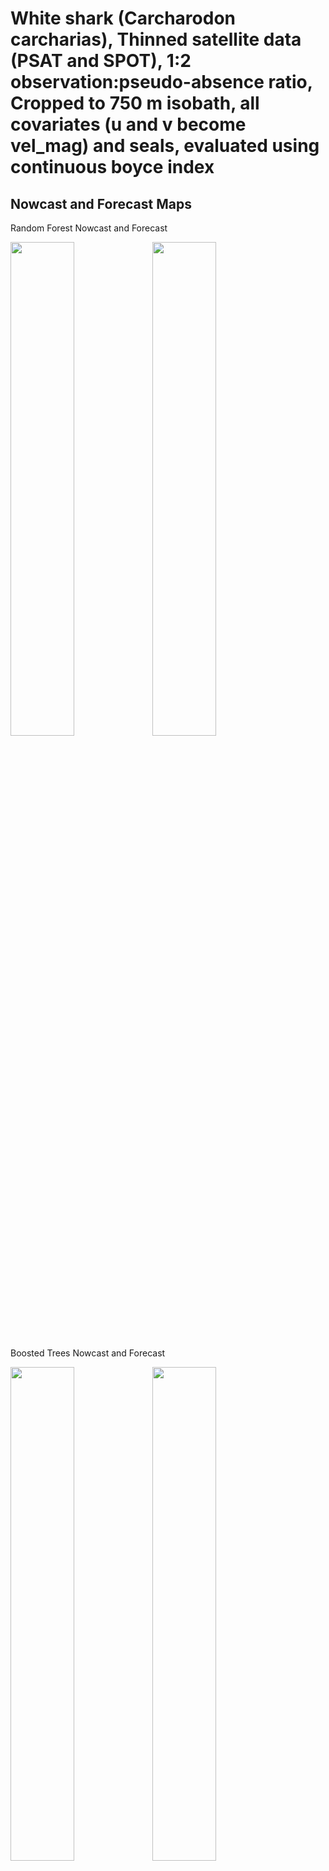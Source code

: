White shark (Carcharodon carcharias), Thinned satellite data (PSAT and
SPOT), 1:2 observation:pseudo-absence ratio, Cropped to 750 m isobath,
all covariates (u and v become vel_mag) and seals, evaluated using
continuous boyce index
================

## Nowcast and Forecast Maps

Random Forest Nowcast and Forecast

<img src="../tidy_reports/versions/c21/100530/c21.100530.01_12_rf_compiled_casts.png" width="45%" /><img src="../tidy_reports/versions/c21/100534/c21.100534.01_12_rf_compiled_casts.png" width="45%" />

Boosted Trees Nowcast and Forecast

<img src="../tidy_reports/versions/c21/100530/c21.100530.01_12_bt_compiled_casts.png" width="45%" /><img src="../tidy_reports/versions/c21/100534/c21.100534.01_12_bt_compiled_casts.png" width="45%" />

Maxnet Trees Nowcast and Forecast

<img src="../tidy_reports/versions/c21/100530/c21.100530.01_12_maxent_compiled_casts.png" width="45%" /><img src="../tidy_reports/versions/c21/100534/c21.100534.01_12_maxent_compiled_casts.png" width="45%" />

GAM Nowcast and Forecast

<img src="../tidy_reports/versions/c21/100530/c21.100530.01_12_gam_compiled_casts.png" width="45%" /><img src="../tidy_reports/versions/c21/100534/c21.100534.01_12_gam_compiled_casts.png" width="45%" />

GLM Nowcast and Forecast

<img src="../tidy_reports/versions/c21/100530/c21.100530.01_12_glm_compiled_casts.png" width="45%" /><img src="../tidy_reports/versions/c21/100534/c21.100534.01_12_glm_compiled_casts.png" width="45%" />

## Metrics

| model_type |  accuracy | boyce_cont |   roc_auc |   tss_max |
|:-----------|----------:|-----------:|----------:|----------:|
| rf         | 0.9473684 |  0.9579582 | 0.9880061 | 0.9289417 |
| bt         | 0.9284750 |  0.9266190 | 0.9697046 | 0.8438693 |
| maxnet     | 0.6234818 |  0.8398306 | 0.7024440 | 0.3850724 |
| gam        |        NA |  0.9627289 |        NA |        NA |
| glm        |        NA |  0.7338665 |        NA |        NA |

Metrics by model type

## Variable Importance

![](/mnt/ecocast/projects/koliveira/subprojects/carcharodon/workflows/tidy_md/versions/m21/10053/m21.10053_tidy_compiled_files/figure-gfm/variable%20importance-1.png)<!-- -->
